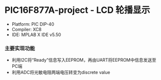 # PIC16F877A-project - LCD 轮播显示
  
  - Platform: PIC DIP-40
  - Compiler: XC8
  - IDE: MPLAB X IDE v5.50

### 主要实现功能
  - 利用I2C将“Ready”信息写入EEPROM，再由UART将EEPROM中信息发送至PC端
  - 利用ADC将光敏电阻两端电压转变为discrete value
